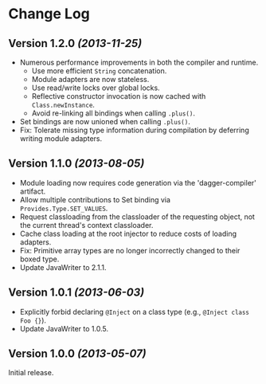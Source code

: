 Change Log
==========

Version 1.2.0 *(2013-11-25)*
----------------------------

 * Numerous performance improvements in both the compiler and runtime.
   * Use more efficient `String` concatenation.
   * Module adapters are now stateless.
   * Use read/write locks over global locks.
   * Reflective constructor invocation is now cached with `Class.newInstance`.
   * Avoid re-linking all bindings when calling `.plus()`.
 * Set bindings are now unioned when calling `.plus()`.
 * Fix: Tolerate missing type information during compilation by deferring writing
   module adapters.


Version 1.1.0 *(2013-08-05)*
----------------------------

 * Module loading now requires code generation via the 'dagger-compiler' artifact.
 * Allow multiple contributions to Set binding via `Provides.Type.SET_VALUES`.
 * Request classloading from the classloader of the requesting object, not the current thread's
   context classloader.
 * Cache class loading at the root injector to reduce costs of loading adapters.
 * Fix: Primitive array types are no longer incorrectly changed to their boxed type.
 * Update JavaWriter to 2.1.1.


Version 1.0.1 *(2013-06-03)*
----------------------------

 * Explicitly forbid declaring `@Inject` on a class type (e.g., `@Inject class Foo {}`).
 * Update JavaWriter to 1.0.5.


Version 1.0.0 *(2013-05-07)*
----------------------------

Initial release.
